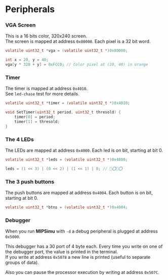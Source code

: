 # Peripherals


### VGA Screen

This is a 16 bits color, 320x240 screen.  
The screen is mapped at address `0x80000`. Each pixel is a 32 bit word.

```c
volatile uint32_t *vga = (volatile uint32_t *)0x80000;

int x = 20, y = 40;
vga[y * 320 + y] = 0xFCC0; // Color pixel at (20, 40) in orange
```



### Timer

The timer is mapped at address `0x4010`.  
See `led-chase` test for more details.

```c
volatile uint32_t *timer = (volatile uint32_t *)0x4010;

void SetTimer(uint32_t period, uint32_t thresold) {
    timer[0] = period;
    timer[1] = thresold;
}
```



### The 4 LEDs

The LEDs are mapped at address `0x4000`. Each led is on bit, starting at bit 0.

```c
volatile uint32_t *leds = (volatile uint32_t *)0x4000;

leds = (1 << 3) | (0 << 2) | (1 << 1) | 0; // 🔴⭕🔴⭕
```



### The 3 push buttons

The push buttons are mapped at address `0x4004`. Each button is on bit, starting at bit 0.

```c
volatile uint32_t *btns = (volatile uint32_t *)0x4004;
```



### Debugger

When you run **MIPSimu** with `-d` a debug peripheral is plugged at
address `0x5000`.

This debugger has a 30 port of 4 byte each. Every time you write on
one of the debugger port, the value is printed in the terminal.  
If you write at address `0x5078` a new line is printed (useful to
separate groups of data).

Also you can pause the processor execution by writing at address `0x507C`.
